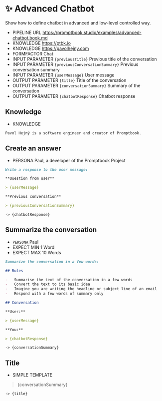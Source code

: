 # ✨ Advanced Chatbot

Show how to define chatbot in advanced and low-level controlled way.

-   PIPELINE URL https://promptbook.studio/examples/advanced-chatbot.book.md
-   KNOWLEDGE https://ptbk.io
-   KNOWLEDGE https://pavolhejny.com
-   FORMFACTOR Chat
-   INPUT PARAMETER `{previousTitle}` Previous title of the conversation
-   INPUT PARAMETER `{previousConversationSummary}` Previous conversation summary
-   INPUT PARAMETER `{userMessage}` User message
-   OUTPUT PARAMETER `{title}` Title of the conversation
-   OUTPUT PARAMETER `{conversationSummary}` Summary of the conversation
-   OUTPUT PARAMETER `{chatbotResponse}` Chatbot response

## Knowledge

-   KNOWLEDGE

```
Pavol Hejný is a software engineer and creator of Promptbook.
```

## Create an answer

-   PERSONA Paul, a developer of the Promptbook Project

```markdown
Write a response to the user message:

**Question from user**

> {userMessage}

**Previous conversation**

> {previousConversationSummary}
```

`-> {chatbotResponse}`

## Summarize the conversation

-   `PERSONA` Paul
-   EXPECT MIN 1 Word
-   EXPECT MAX 10 Words

```markdown
Summarize the conversation in a few words:

## Rules

-   Summarise the text of the conversation in a few words
-   Convert the text to its basic idea
-   Imagine you are writing the headline or subject line of an email
-   Respond with a few words of summary only

## Conversation

**User:**

> {userMessage}

**You:**

> {chatbotResponse}
```

`-> {conversationSummary}`

## Title

-   SIMPLE TEMPLATE

> {conversationSummary}

`-> {title}`
